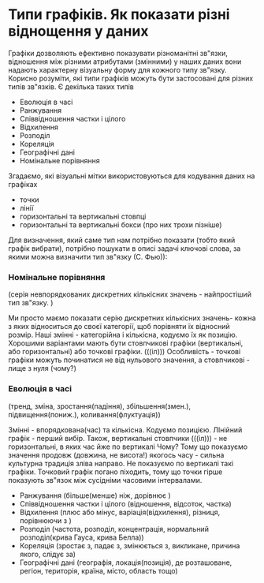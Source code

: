 # Типи графіків. Як показати різні віднощення у даних

Графіки дозволяють ефективно показувати різноманітні зв"язки, відношення між різними атрибутами (змінними)  у наших даних
 вони надають характерну візуальну форму для кожного типу зв"язку. Корисно розуміти, які типи графіків можуть бути застосовані для різних типів зв"язків. Є декілька таких типів 
* Еволюція в часі 
* Ранжування 
* Співвідношення частки і цілого 
* Відхилення 
* Розподіл 
* Кореляція 
* Географічні дані 
* Номінальне порівняння 

Згадаємо, які візуальні мітки використовуються для кодування даних на графіках
* точки
* лінії
* горизонтальні та вертикальні стовпці
* горизонтальні та вертикальні бокси (про них трохи пізніше)

Для визначення, який саме тип нам потрібно показати (тобто який графік вибрати), потрібно пошукати в описі задачі ключові слова, за якими можна визначити тип зв"язку (С. Фью)):

### Номінальне порівняння 
(серія невпорядкованих дискретних кількісних значень - найпростіший тип зв"язку. )

Ми просто маємо показати серію дискретних кількісних значень- кожна з яких відноситься до своєї категорії, щоб порівняти їх відносний розмір. Наші змінні - категорійна і кількісна, кодуємо їх як позицію. Хорошими варіантами мають бути стовпчикові графіки (вертикальні, або горизонтальні) або точкові графіки. (((іл)))
Особливість - точкові графіки можуть починатися не від нульового значення, а стовпчикові - лище з нуля (чому?)

### Еволюція в часі 
(тренд, зміна, зростання(падіння), збільшення(змен.), підвищення(пониж.), коливання(флуктуація))

Змінні - впорядкована(час) та кількісна. Кодуємо позицією. ЛІнійний графік - перший вибір. Також, вертикальні стовпчики  (((іл))) - не горизонтальні, в яких час йже по вертикалі Чому? Тому що показуємо значення продовж (довжина, не висота!) якогось часу - сильна культурна традиція зліва направо. Не показуємо по вертикалі такі графіки. Точковий графік погано піходить, тому що точки гірше показують зв"язок між сусідніми часовими інтервалами.  




* Ранжування (більше(менше) ніж, дорівнює )
* Співвідношення частки і цілого (відношення, відсоток, частка)
* Відхилення (плюс або мінус, варіація(відхилення), різниця, порівнюючи з )
* Розподіл (частота, розподіл, концентрація, нормальний розподіл(крива Гауса, крива Белла))
* Кореляція (зростає з, падає з, змінюється з, викликане, причина якого, слідує за)
* Географічні дані (географія, локація(позиція), де розташоване, регіон, територія, країна, місто, область тощо)


